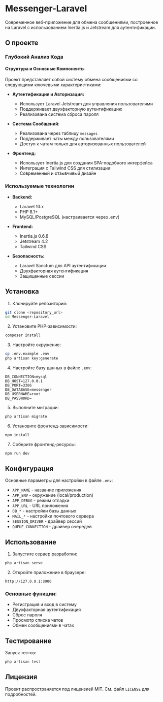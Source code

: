 # Messenger-Laravel

Современное веб-приложение для обмена сообщениями, построенное на Laravel с использованием Inertia.js и Jetstream для аутентификации.

## О проекте

### Глубокий Анализ Кода

#### Структура и Основные Компоненты

Проект представляет собой систему обмена сообщениями со следующими ключевыми характеристиками:

- **Аутентификация и Авторизация:**
  - Использует Laravel Jetstream для управления пользователями
  - Поддерживает двухфакторную аутентификацию
  - Реализована система сброса пароля

- **Система Сообщений:**
  - Реализована через таблицу `messages`
  - Поддерживает чаты между пользователями
  - Доступ к чатам только для авторизованных пользователей

- **Фронтенд:**
  - Использует Inertia.js для создания SPA-подобного интерфейса
  - Интеграция с Tailwind CSS для стилизации
  - Современный и отзывчивый дизайн

### Используемые технологии

- **Backend:**
  - Laravel 10.x
  - PHP 8.1+
  - MySQL/PostgreSQL (настраивается через .env)

- **Frontend:**
  - Inertia.js 0.6.8
  - Jetstream 4.2
  - Tailwind CSS

- **Безопасность:**
  - Laravel Sanctum для API аутентификации
  - Двухфакторная аутентификация
  - Защищенные сессии

## Установка

1. Клонируйте репозиторий:
```bash
git clone <repository_url>
cd Messenger-Laravel
```

2. Установите PHP-зависимости:
```bash
composer install
```

3. Настройте окружение:
```bash
cp .env.example .env
php artisan key:generate
```

4. Настройте базу данных в файле `.env`:
```
DB_CONNECTION=mysql
DB_HOST=127.0.0.1
DB_PORT=3306
DB_DATABASE=messenger
DB_USERNAME=root
DB_PASSWORD=
```

5. Выполните миграции:
```bash
php artisan migrate
```

6. Установите фронтенд-зависимости:
```bash
npm install
```

7. Соберите фронтенд-ресурсы:
```bash
npm run dev
```

## Конфигурация

Основные параметры для настройки в файле `.env`:

- `APP_NAME` - название приложения
- `APP_ENV` - окружение (local/production)
- `APP_DEBUG` - режим отладки
- `APP_URL` - URL приложения
- `DB_*` - настройки базы данных
- `MAIL_*` - настройки почтового сервера
- `SESSION_DRIVER` - драйвер сессий
- `QUEUE_CONNECTION` - драйвер очередей

## Использование

1. Запустите сервер разработки:
```bash
php artisan serve
```

2. Откройте приложение в браузере:
```
http://127.0.0.1:8000
```

### Основные функции:

- Регистрация и вход в систему
- Двухфакторная аутентификация
- Сброс пароля
- Просмотр списка чатов
- Обмен сообщениями в чатах

## Тестирование

Запуск тестов:
```bash
php artisan test
```

## Лицензия

Проект распространяется под лицензией MIT. См. файл `LICENSE` для подробностей.

